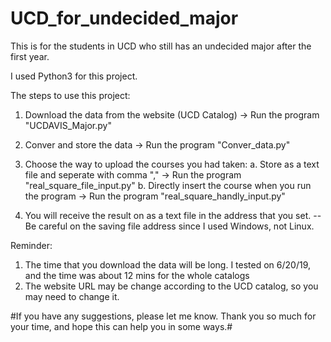 # UCD_for_undecided_major
This is for the students in UCD who still has an undecided major after the first year.

I used Python3 for this project.

The steps to use this project:
  1. Download the data from the website (UCD Catalog) -> Run the program "UCDAVIS_Major.py"
  
  2. Conver and store the data -> Run the program "Conver_data.py"
  
  3. Choose the way to upload the courses you had taken:
      a. Store as a text file and seperate with comma "," -> Run the program "real_square_file_input.py" 
      b. Directly insert the course when you run the program -> Run the program "real_square_handly_input.py"
  
  4. You will receive the result on as a text file in the address that you set. 
     -- Be careful on the saving file address since I used Windows, not Linux. 
 
Reminder:
  1. The time that you download the data will be long. I tested on 6/20/19, and the time was about 12 mins for the whole catalogs
  2. The website URL may be change according to the UCD catalog, so you may need to change it.

#If you have any suggestions, please let me know. Thank you so much for your time, and hope this can help you in some ways.#
